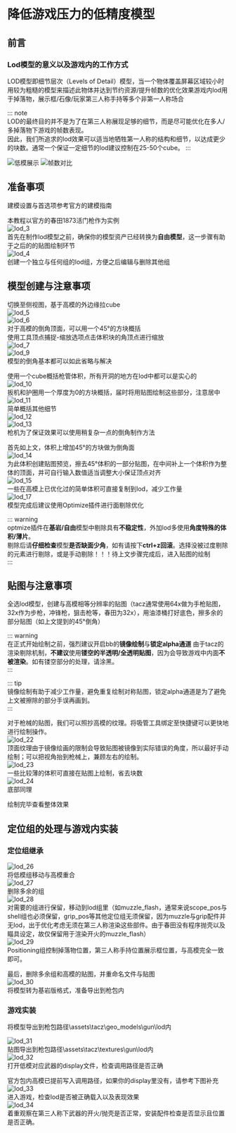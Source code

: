 # 降低游戏压力的低精度模型
## 前言
### Lod模型的意义以及游戏内的工作方式

LOD模型即细节层次（Levels of Detail）模型，当一个物体覆盖屏幕区域较小时用较为粗糙的模型来描述此物体并达到节约资源/提升帧数的优化效果游戏内lod用于掉落物，展示框/石像/玩家第三人称手持等多个非第一人称场合

::: note  
LOD的最终目的并不是为了在第三人称展现足够的细节，而是尽可能优化在多人/多掉落物下游戏的帧数表现。  
因此，我们所追求的lod效果可以适当地牺牲第一人称的结构和细节，以达成更少的块数。通常一个保证一定细节的lod建议控制在25-50个cube。
:::

![低模展示](/gunpack/gun/lod/lod_1.png)
![帧数对比](/gunpack/gun/lod/lod_2.png)

## 准备事项

建模设置与首选项参考官方的建模指南

本教程以官方的春田1873活门枪作为实例  
![lod_3](/gunpack/gun/lod/lod_3.png)  
首先在制作lod模型之前，确保你的模型资产已经转换为**自由模型**，这一步骤有助于之后的的贴图绘制环节  
![lod_4](/gunpack/gun/lod/lod_4.png)  
创建一个独立与任何组的lod组，方便之后编辑与删除其他组

## 模型创建与注意事项

切换至侧视图，基于高模的外边缘拉cube  
![lod_5](/gunpack/gun/lod/lod_5.png)  
![lod_6](/gunpack/gun/lod/lod_6.png)  
对于高模的倒角顶面，可以用一个45°的方块概括  
使用工具顶点捕捉-缩放选项点击体积块的角顶点进行缩放  
![lod_7](/gunpack/gun/lod/lod_7.png)   
![lod_9](/gunpack/gun/lod/lod_9.png)  
模型的倒角基本都可以如此省略与解决  

使用一个cube概括枪管体积，所有开洞的地方在lod中都可以是实心的  
![lod_10](/gunpack/gun/lod/lod_10.png)  
扳机和护圈用一个厚度为0的方块概括，届时将用贴图绘制这些部分，注意居中  
![lod_11](/gunpack/gun/lod/lod_11.png)  
简单概括其他细节  
![lod_12](/gunpack/gun/lod/lod_12.png)  
![lod_13](/gunpack/gun/lod/lod_13.png)  
枪机为了保证效果可以使用稍复杂一点的倒角制作方法  

首先如上文，体积上增加45°的方块做为倒角面  
![lod_14](/gunpack/gun/lod/lod_14.png)  
为此体积创建贴图预览，擦去45°体积的一部分贴图，在中间补上一个体积作为整体的顶面，并可自行输入数值适当调整大小保证顶点对齐  
![lod_15](/gunpack/gun/lod/lod_15.png)   
一些在高模上已优化过的简单体积可直接复制到lod，减少工作量  
![lod_17](/gunpack/gun/lod/lod_17.png)  
模型完成后建议使用Optimize插件进行面剔除优化  


::: warning  
optmize插件在**基岩/自由**模型中剔除具有**不稳定性**，外加lod多使用**角度特殊的体积/薄片**。  
剔除后请**仔细检查**模型**是否缺面少角**，如有请按下**ctrl+z回滚**。选择没被过度剔除的元素进行剔除，或是手动剔除！！！待上文步骤完成后，进入贴图的绘制  
:::

## 贴图与注意事项

全选lod模型，创建与高模相等分辨率的贴图（tacz通常使用64x做为手枪贴图，32x作为步枪，冲锋枪，狙击枪等，春田为32x），用油漆桶打好底色，擦多余的部分贴图（如上文提到的45°倒角）  

::: warning  
在正式开始绘制之前，强烈建议开启bb的**镜像绘制**与**锁定alpha通道**
由于tacz的渲染剔除机制，**不建议**使用**镂空的半透明/全透明贴图**，因为会导致游戏中内面**不被渲染**。如有镂空部分的处理，请涂黑。  
:::  

::: tip  
镜像绘制有助于减少工作量，避免重复绘制对称贴图，锁定alpha通道是为了避免上文被擦除的部分手误再画到。  
:::  

对于枪械的贴图，我们可以照抄高模的纹理。将吸管工具绑定至快捷键可以更快地进行绘制操作。  
![lod_22](/gunpack/gun/lod/lod_22.png)  
顶面纹理由于镜像绘画的限制会导致贴图被镜像到实际错误的角度，所以最好手动绘制；可以把视角抬到枪械上，兼顾左右的绘制。  
![lod_23](/gunpack/gun/lod/lod_23.png)  
一些比较薄的体积可直接在贴图上绘制，省去块数  
![lod_24](/gunpack/gun/lod/lod_24.png)  
底部同理  

绘制完毕查看整体效果

## 定位组的处理与游戏内实装

### 定位组继承

![lod_26](/gunpack/gun/lod/lod_26.png)  
将低模组移动与高模重合  
![lod_27](/gunpack/gun/lod/lod_27.png)  
删除多余的组  
![lod_28](/gunpack/gun/lod/lod_28.png)  
对需要的组进行保留，移动到lod组里（如muzzle_flash，通常来说scope_pos与shell组也必须保留，grip_pos等其他定位组无须保留，因为muzzle与grip配件并无lod，出于优化考虑无须在第三人称渲染这些部件。由于春田没有程序抛壳以及瞄具设定，故仅保留用于渲染开火的muzzle_flash）  
![lod_29](/gunpack/gun/lod/lod_29.png)  
Positioning组控制掉落物位置，第三人称手持位置展示框位置，与高模完全一致即可。  

最后，删除多余组和高模的贴图，并重命名文件与贴图  
![lod_30](/gunpack/gun/lod/lod_30.png)  
将模型转为基岩版格式，准备导出到枪包内  

### 游戏实装

将模型导出到枪包路径\assets\tacz\geo_models\gun\lod内  

![lod_31](/gunpack/gun/lod/lod_31.png)  
贴图导出到枪包路径\assets\tacz\textures\gun\lod内  
![lod_32](/gunpack/gun/lod/lod_32.png)  
打开低模对应武器的display文件，检查调用路径是否正确  

官方包内高模已提前写入调用路径，如果你的display里没有，请参考下图补充  
![lod_33](/gunpack/gun/lod/lod_33.png)  
进入游戏，检查lod是否被正确载入以及表现效果  
![lod_34](/gunpack/gun/lod/lod_34.png)  
着重观察在第三人称下武器的开火/抛壳是否正常，安装配件检查是否显示且位置是否正确。  







